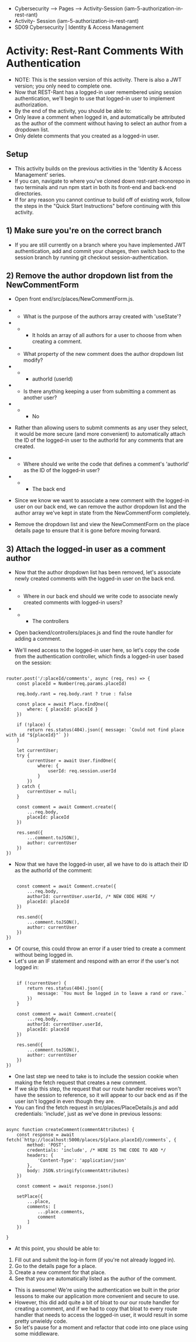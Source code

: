 * Cybersecurity --> Pages --> Activity-Session (iam-5-authorization-in-rest-rant)
* Activity- Session (iam-5-authorization-in-rest-rant)
* SD09 Cybersecurity | Identity & Access Management

# Activity: Rest-Rant Comments With Authentication
* NOTE: This is the session version of this activity. There is also a JWT version; you only need to complete one.
* Now that REST-Rant has a logged-in user remembered using session authentication, we'll begin to use that logged-in user to implement authorization.
* By the end of the activity, you should be able to:
* Only leave a comment when logged in, and automatically be attributed as the author of the comment without having to select an author from a dropdown list.
* Only delete comments that you created as a logged-in user.

## Setup
* This activity builds on the previous activities in the 'Identity & Access Management' series.
* If you can, navigate to where you've cloned down rest-rant-monorepo in two terminals and run npm start in both its front-end and back-end directories.
* If for any reason you cannot continue to build off of existing work, follow the steps in the "Quick Start Instructions" before continuing with this activity.

## 1) Make sure you're on the correct branch
* If you are still currently on a branch where you have implemented JWT authentication, add and commit your changes, then switch back to the session branch by running git checkout session-authentication.

## 2) Remove the author dropdown list from the NewCommentForm
* Open front end/src/places/NewCommentForm.js.
* * What is the purpose of the authors array created with 'useState'?
* * * It holds an array of all authors for a user to choose from when creating a comment.
* * What property of the new comment does the author dropdown list modify?
* * * authorId (userId)
* * Is there anything keeping a user from submitting a comment as another user?
* * * No

* Rather than allowing users to submit comments as any user they select, it would be more secure (and more convenient) to automatically attach the ID of the logged-in user to the authorId for any comments that are created.
* * Where should we write the code that defines a comment's 'authorId' as the ID of the logged-in user?
* * * The back end

* Since we know we want to associate a new comment with the logged-in user on our back end, we can remove the author dropdown list and the author array we've kept in state from the NewCommentForm completely.

* Remove the dropdown list and view the NewCommentForm on the place details page to ensure that it is gone before moving forward.

## 3) Attach the logged-in user as a comment author
* Now that the author dropdown list has been removed, let's associate newly created comments with the logged-in user on the back end.
* * Where in our back end should we write code to associate newly created comments with logged-in users?
* * * The controllers

* Open backend/controllers/places.js and find the route handler for adding a comment.
* We'll need access to the logged-in user here, so let's copy the code from the authentication controller, which finds a logged-in user based on the session:

~~~

router.post('/:placeId/comments', async (req, res) => {
    const placeId = Number(req.params.placeId)

    req.body.rant = req.body.rant ? true : false

    const place = await Place.findOne({
        where: { placeId: placeId }
    })

    if (!place) {
        return res.status(404).json({ message: `Could not find place with id "${placeId}"` })
    }

    let currentUser;
    try {
        currentUser = await User.findOne({
            where: {
                userId: req.session.userId
            }
        })
    } catch {
        currentUser = null;
    }

    const comment = await Comment.create({
        ...req.body,
        placeId: placeId
    })

    res.send({
        ...comment.toJSON(),
        author: currentUser
    })
})

~~~

* Now that we have the logged-in user, all we have to do is attach their ID as the authorId of the comment:

~~~

    const comment = await Comment.create({
        ...req.body,
        authorId: currentUser.userId, /* NEW CODE HERE */
        placeId: placeId
    })

    res.send({
        ...comment.toJSON(),
        author: currentUser
    })
})

~~~

* Of course, this could throw an error if a user tried to create a comment without being logged in.
* Let's use an IF statement and respond with an error if the user's not logged in:

~~~

    if (!currentUser) {
        return res.status(404).json({
            message: `You must be logged in to leave a rand or rave.`
        })
    }

    const comment = await Comment.create({
        ...req.body,
        authorId: currentUser.userId,
        placeId: placeId
    })

    res.send({
        ...comment.toJSON(),
        author: currentUser
    })
})

~~~

* One last step we need to take is to include the session cookie when making the fetch request that creates a new comment.
* If we skip this step, the request that our route handler receives won't have the session to reference, so it will appear to our back end as if the user isn't logged in even though they are.
* You can find the fetch request in src/places/PlaceDetails.js and add credentials: 'include', just as we've done in previous lessons:

~~~

async function createComment(commentAttributes) {
    const response = await fetch(`http://localhost:5000/places/${place.placeId}/comments`, {
        method: 'POST',
        credentials: 'include', /* HERE IS THE CODE TO ADD */
        headers: {
            'Content-Type': 'application/json'
        },
        body: JSON.stringify(commentAttributes)
    })

    const comment = await response.json()

    setPlace({
        ...place,
        comments: [
            ...place.comments,
            comment
        ]
    })

}

~~~

* At this point, you should be able to:
1. Fill out and submit the log-in form (if you're not already logged in).
2. Go to the details page for a place.
3. Create a new comment for that place.
4. See that you are automatically listed as the author of the comment.
* This is awesome! We're using the authentication we built in the prior lessons to make our application more convenient and secure to use.
* However, this did add quite a bit of bloat to our our route handler for creating a comment, and if we had to copy that bloat to every route handler that needs to access the logged-in user, it would result in some pretty unwieldy code.
* So let's pause for a moment and refactor that code into one place using some middleware.